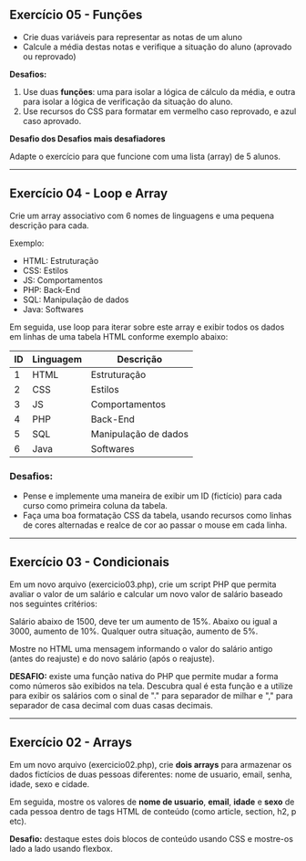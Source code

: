 ## Exercício 05 - Funções

- Crie duas variáveis para representar as notas de um aluno
- Calcule a média destas notas e verifique a situação do aluno (aprovado ou reprovado)

**Desafios:**

1. Use duas **funções**: uma para isolar a lógica de cálculo da média, e outra para isolar a lógica de verificação da situação do aluno.
2. Use recursos do CSS para formatar em vermelho caso reprovado, e azul caso aprovado.

**Desafio dos Desafios mais desafiadores**

Adapte o exercício para que funcione com uma lista (array) de 5 alunos.

---

## Exercício 04 - Loop e Array
Crie um array associativo com 6 nomes de linguagens e uma pequena descrição para cada.

Exemplo: 

- HTML: Estruturação
- CSS: Estilos
- JS: Comportamentos
- PHP: Back-End
- SQL: Manipulação de dados
- Java: Softwares

Em seguida, use loop para iterar sobre este array e exibir todos os dados em linhas de uma tabela HTML conforme exemplo abaixo:

ID  | Linguagem   |   Descrição
--- | ---------   |   --------
1   | HTML        |   Estruturação
2   | CSS         |   Estilos
3   | JS          |   Comportamentos
4   | PHP         |   Back-End
5   | SQL         |   Manipulação de dados
6   | Java        |   Softwares

### Desafios:

- Pense e implemente uma maneira de exibir um ID (fictício) para cada curso como primeira coluna da tabela.
- Faça uma boa formatação CSS da tabela, usando recursos como linhas de cores alternadas e realce de cor ao passar o mouse em cada linha.


---

## Exercício 03 - Condicionais
Em um novo arquivo (exercicio03.php), crie um script PHP que permita avaliar o valor de um salário e calcular um novo valor de salário baseado nos seguintes critérios:

Salário abaixo de 1500, deve ter um aumento de 15%. 
Abaixo ou igual a 3000, aumento de 10%.
Qualquer outra situação, aumento de 5%.

Mostre no HTML uma mensagem informando o valor do salário antigo (antes do reajuste) e do novo salário (após o reajuste).

**DESAFIO:** existe uma função nativa do PHP que permite mudar a forma como números são exibidos na tela. Descubra qual é esta função e a utilize para exibir os salários com o sinal de "." para separador de milhar e "," para separador de casa decimal com duas casas decimais.

---

## Exercício 02 - Arrays

Em um novo arquivo (exercicio02.php), crie **dois arrays** para armazenar os dados fictícios de duas pessoas diferentes: nome de usuario, email, senha, idade, sexo e cidade.

Em seguida, mostre os valores de **nome de usuario**, **email**, **idade** e **sexo** de cada pessoa dentro de tags HTML de conteúdo (como article, section, h2, p etc).

**Desafio:** destaque estes dois blocos de conteúdo usando CSS e mostre-os lado a lado usando flexbox.